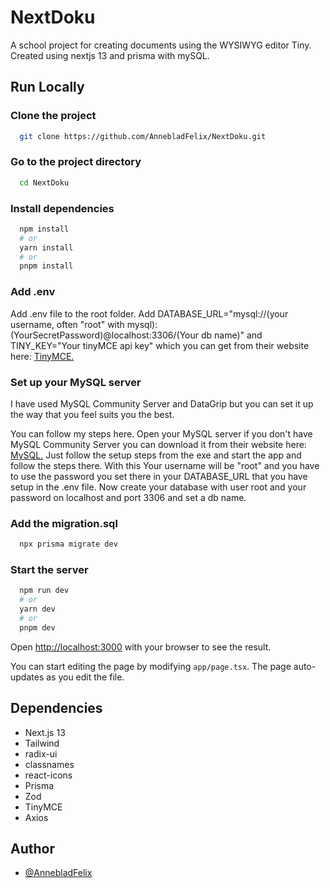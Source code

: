 # NextDoku

A school project for creating documents using the WYSIWYG editor Tiny. 
Created using nextjs 13 and prisma with mySQL.

## Run Locally

### Clone the project

```bash
  git clone https://github.com/AnnebladFelix/NextDoku.git
```

### Go to the project directory

```bash
  cd NextDoku
```

### Install dependencies

```bash
  npm install
  # or
  yarn install
  # or
  pnpm install
```

### Add .env

Add .env file to the root folder.
Add DATABASE_URL="mysql://(your username, often "root" with mysql):(YourSecretPassword)@localhost:3306/(Your db name)"
and TINY_KEY="Your tinyMCE api key" which you can get from their website here: [TinyMCE.](https://www.tiny.cloud/blog/how-to-get-tinymce-cloud-up-in-less-than-5-minutes/)

### Set up your MySQL server
I have used MySQL Community Server and DataGrip but you can set it up the way that you feel suits you the best.

You can follow my steps here.
Open your MySQL server if you don't have MySQL Community Server you can download it from their website here: [MySQL.](https://dev.mysql.com/downloads/mysql/)
Just follow the setup steps from the exe and start the app and follow the steps there. 
With this Your username will be "root" and you have to use the password you set there in your DATABASE_URL that you have setup in the 
.env file.
Now create your database with user root and your password on localhost and port 3306 and set a db name.

### Add the migration.sql

```bash
  npx prisma migrate dev
```

### Start the server 

```bash
  npm run dev
  # or
  yarn dev
  # or
  pnpm dev
```

Open [http://localhost:3000](http://localhost:3000) with your browser to see the result.

You can start editing the page by modifying `app/page.tsx`. The page auto-updates as you edit the file.

## Dependencies

- Next.js 13
- Tailwind
- radix-ui
- classnames
- react-icons
- Prisma
- Zod
- TinyMCE
- Axios

## Author

- [@AnnebladFelix](https://github.com/AnnebladFelix)
